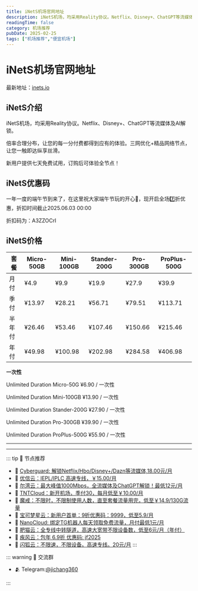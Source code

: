 ```yaml
---
title: iNetS机场官网地址
description: iNetS机场，均采用Reality协议。Netflix、Disney+、ChatGPT等流媒体及AI解锁。
readingTime: false
category: 机场推荐
pubDate: 2025-02-25
tags: ["机场推荐","便宜机场"]
---
```


# iNetS机场官网地址

最新地址：[inets.io](https://a.suola.link/youxinyun)

## iNetS介绍

iNetS机场，均采用Reality协议。Netflix、Disney+、ChatGPT等流媒体及AI解锁。

倍率合理分布，让您的每一分付费都得到应有的体验。三网优化+精品网络节点，让您一触即达纵享丝滑。

新用户提供七天免费试用，订购后可体验全节点！

## iNetS优惠码

一年一度的端午节到来了，在这里祝大家端午节玩的开心🥳，现开启全场7️⃣折优惠，折扣时间截止2025.06.03 00:00

折扣码为：A3ZZOCrI

## iNetS价格

|套餐|Micro-50GB|Mini-100GB|Stander-200G|Pro-300GB|ProPlus-500G|
|----|----|----|----|----|----|
|月付|¥4.9|¥9.9|¥19.9|¥27.9|¥39.9|
|季付|¥13.97|¥28.21|¥56.71|¥79.51|¥113.71|
|半年付|¥26.46|¥53.46|¥107.46|¥150.66|¥215.46|
|年付|¥49.98|¥100.98|¥202.98|¥284.58|¥406.98|

**一次性**

Unlimited Duration Micro-50G ¥6.90 / 一次性

Unlimited Duration Mini-100GB ¥13.90 / 一次性

Unlimited Duration Stander-200G ¥27.90 / 一次性

Unlimited Duration Pro-300GB ¥39.90 / 一次性

Unlimited Duration ProPlus-500G ¥55.90 / 一次性


---------
---------

::: tip 🎉 节点推荐
- 🚀 [Cyberguard: 解锁Netflix/Hbo/Disney+/Dazn等流媒体,18.00元/月](https://www.cyberguard.best/#/register?code=XsreC0T5)<br>
- 🚀 [优信云：IEPL/IPLC 高速专线，￥15.00/月](https://www.优信云.com/#/register?code=JRtE5uIV)<br>
- 🚀 [尔湾云：最大峰值1000Mbps，全流媒体及ChatGPT解锁！最低12元/月](https://erwan6.net/auth/register?code=BoObCd)<br>
- 🚀 [TNTCloud：新开机场，季付30，每月低至￥10.00/月](https://haibing822.tntvipaff.cc/#/register?code=GtjJVgml)<br>
- 🚀 [魔戒：不限时，不限制使用人数，直至套餐流量用完，低至￥14.9/130G流量](https://mojie.app/#/register?code=sSdtPtLo)<br>
- 🚀 [宝可梦星云：新用户首单：9折优惠码：9999，低至5.9/月 ](https://love.521pokemon.com/register?code=56ERkkxp)<br>
- 🚀 [NanoCloud: 绑定TG机器人每天领取免费流量，月付最低1元/月](https://edu.uodoo.bid/auth/register?code=JMiOQDHf)<br>
- 🚀 [肥猫云：全专线中转隧道，高速大宽带不限设备数，低至6元/月（年付）](https://fchb1188.fcvipaff.cc/register?aff=X1vZd2wf)<br>
- 🚀 [疾风云：包年 6.9折 优惠码: jf2025](https://homes.tr25.cn?code=ReCm)<br>
- 🚀 [闪狐云：不限速，不限设备。高速专线。20元/月](https://inv02.ffaff.cc/register?aff=WQApz2pv)
:::

::: warning  💬 交流群

- 🫂 Telegram:[@jichang360](https://t.me/jichang360)

:::
